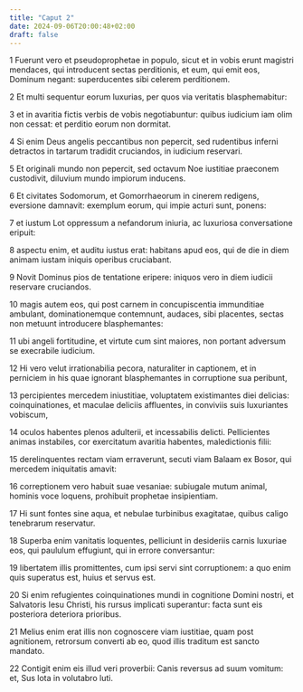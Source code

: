 ```yaml
---
title: "Caput 2"
date: 2024-09-06T20:00:48+02:00
draft: false
---
```



1 Fuerunt vero et pseudoprophetae in populo, sicut et in vobis erunt magistri mendaces, qui introducent sectas perditionis, et eum, qui emit eos, Dominum negant: superducentes sibi celerem perditionem.

2 Et multi sequentur eorum luxurias, per quos via veritatis blasphemabitur:

3 et in avaritia fictis verbis de vobis negotiabuntur: quibus iudicium iam olim non cessat: et perditio eorum non dormitat.

4 Si enim Deus angelis peccantibus non pepercit, sed rudentibus inferni detractos in tartarum tradidit cruciandos, in iudicium reservari.

5 Et originali mundo non pepercit, sed octavum Noe iustitiae praeconem custodivit, diluvium mundo impiorum inducens.

6 Et civitates Sodomorum, et Gomorrhaeorum in cinerem redigens, eversione damnavit: exemplum eorum, qui impie acturi sunt, ponens:

7 et iustum Lot oppressum a nefandorum iniuria, ac luxuriosa conversatione eripuit:

8 aspectu enim, et auditu iustus erat: habitans apud eos, qui de die in diem animam iustam iniquis operibus cruciabant.

9 Novit Dominus pios de tentatione eripere: iniquos vero in diem iudicii reservare cruciandos.

10 magis autem eos, qui post carnem in concupiscentia immunditiae ambulant, dominationemque contemnunt, audaces, sibi placentes, sectas non metuunt introducere blasphemantes:

11 ubi angeli fortitudine, et virtute cum sint maiores, non portant adversum se execrabile iudicium.

12 Hi vero velut irrationabilia pecora, naturaliter in captionem, et in perniciem in his quae ignorant blasphemantes in corruptione sua peribunt,

13 percipientes mercedem iniustitiae, voluptatem existimantes diei delicias: coinquinationes, et maculae deliciis affluentes, in conviviis suis luxuriantes vobiscum,

14 oculos habentes plenos adulterii, et incessabilis delicti. Pellicientes animas instabiles, cor exercitatum avaritia habentes, maledictionis filii:

15 derelinquentes rectam viam erraverunt, secuti viam Balaam ex Bosor, qui mercedem iniquitatis amavit:

16 correptionem vero habuit suae vesaniae: subiugale mutum animal, hominis voce loquens, prohibuit prophetae insipientiam.

17 Hi sunt fontes sine aqua, et nebulae turbinibus exagitatae, quibus caligo tenebrarum reservatur.

18 Superba enim vanitatis loquentes, pelliciunt in desideriis carnis luxuriae eos, qui paululum effugiunt, qui in errore conversantur:

19 libertatem illis promittentes, cum ipsi servi sint corruptionem: a quo enim quis superatus est, huius et servus est.

20 Si enim refugientes coinquinationes mundi in cognitione Domini nostri, et Salvatoris Iesu Christi, his rursus implicati superantur: facta sunt eis posteriora deteriora prioribus.

21 Melius enim erat illis non cognoscere viam iustitiae, quam post agnitionem, retrorsum converti ab eo, quod illis traditum est sancto mandato.

22 Contigit enim eis illud veri proverbii: Canis reversus ad suum vomitum: et, Sus lota in volutabro luti.

